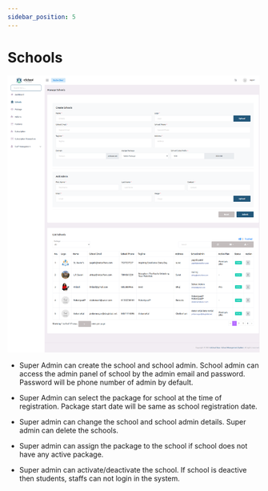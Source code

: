 ```yaml
---
sidebar_position: 5
---
```


# Schools

![e-School SaaS](../static/images/superadmin/create-school.png)

- Super Admin can create the school and school admin. School admin can access the admin panel of school by the admin email and password. Password will be phone number of admin by default.

- Super Admin can select the package for school at the time of registration. Package start date will be same as school registration date.

- Super admin can change the school and school admin details. Super admin can delete the schools.

- Super admin can assign the package to the school if school does not have any active package.

- Super admin can activate/deactivate the school. If school is deactive then students, staffs can not login in the system. 